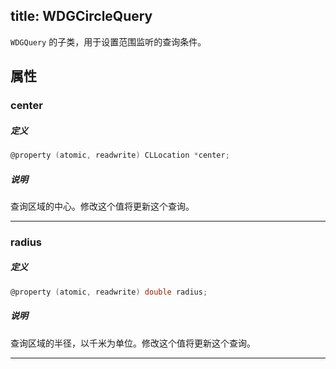 title: WDGCircleQuery
---

`WDGQuery` 的子类，用于设置范围监听的查询条件。

## 属性

### center

##### 定义

```objectivec
@property (atomic, readwrite) CLLocation *center;
```

##### 说明
查询区域的中心。修改这个值将更新这个查询。

---

### radius

##### 定义

```objectivec
@property (atomic, readwrite) double radius;
```

##### 说明
查询区域的半径，以千米为单位。修改这个值将更新这个查询。

---